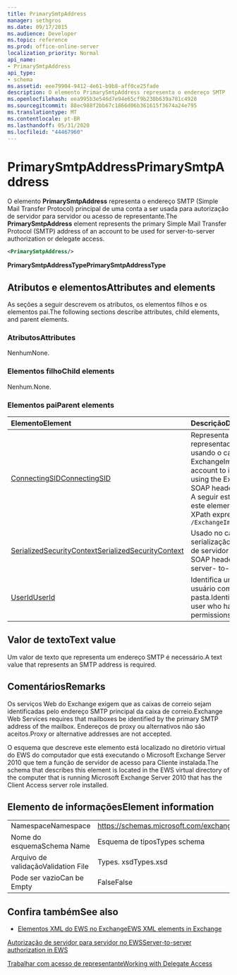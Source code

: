 ```yaml
---
title: PrimarySmtpAddress
manager: sethgros
ms.date: 09/17/2015
ms.audience: Developer
ms.topic: reference
ms.prod: office-online-server
localization_priority: Normal
api_name:
- PrimarySmtpAddress
api_type:
- schema
ms.assetid: eee79904-9412-4e61-b9b8-aff0ce25fade
description: O elemento PrimarySmtpAddress representa o endereço SMTP (Simple Mail Transfer Protocol) principal de uma conta a ser usada para autorização de servidor para servidor ou acesso de representante.
ms.openlocfilehash: eea995b3e546d7e94e65cf9b230b639a781c4928
ms.sourcegitcommit: 88ec988f2bb67c1866d06b361615f3674a24e795
ms.translationtype: MT
ms.contentlocale: pt-BR
ms.lasthandoff: 05/31/2020
ms.locfileid: "44467960"
---
```

# <a name="primarysmtpaddress"></a><span data-ttu-id="c2bf1-103">PrimarySmtpAddress</span><span class="sxs-lookup"><span data-stu-id="c2bf1-103">PrimarySmtpAddress</span></span>

<span data-ttu-id="c2bf1-104">O elemento **PrimarySmtpAddress** representa o endereço SMTP (Simple Mail Transfer Protocol) principal de uma conta a ser usada para autorização de servidor para servidor ou acesso de representante.</span><span class="sxs-lookup"><span data-stu-id="c2bf1-104">The **PrimarySmtpAddress** element represents the primary Simple Mail Transfer Protocol (SMTP) address of an account to be used for server-to-server authorization or delegate access.</span></span> 
  
```xml
<PrimarySmtpAddress/>
```

 <span data-ttu-id="c2bf1-105">**PrimarySmtpAddressType**</span><span class="sxs-lookup"><span data-stu-id="c2bf1-105">**PrimarySmtpAddressType**</span></span>
## <a name="attributes-and-elements"></a><span data-ttu-id="c2bf1-106">Atributos e elementos</span><span class="sxs-lookup"><span data-stu-id="c2bf1-106">Attributes and elements</span></span>

<span data-ttu-id="c2bf1-107">As seções a seguir descrevem os atributos, os elementos filhos e os elementos pai.</span><span class="sxs-lookup"><span data-stu-id="c2bf1-107">The following sections describe attributes, child elements, and parent elements.</span></span>
  
### <a name="attributes"></a><span data-ttu-id="c2bf1-108">Atributos</span><span class="sxs-lookup"><span data-stu-id="c2bf1-108">Attributes</span></span>

<span data-ttu-id="c2bf1-109">Nenhum</span><span class="sxs-lookup"><span data-stu-id="c2bf1-109">None.</span></span>
  
### <a name="child-elements"></a><span data-ttu-id="c2bf1-110">Elementos filho</span><span class="sxs-lookup"><span data-stu-id="c2bf1-110">Child elements</span></span>

<span data-ttu-id="c2bf1-111">Nenhum.</span><span class="sxs-lookup"><span data-stu-id="c2bf1-111">None.</span></span>
  
### <a name="parent-elements"></a><span data-ttu-id="c2bf1-112">Elementos pai</span><span class="sxs-lookup"><span data-stu-id="c2bf1-112">Parent elements</span></span>

|<span data-ttu-id="c2bf1-113">**Elemento**</span><span class="sxs-lookup"><span data-stu-id="c2bf1-113">**Element**</span></span>|<span data-ttu-id="c2bf1-114">**Descrição**</span><span class="sxs-lookup"><span data-stu-id="c2bf1-114">**Description**</span></span>|
|:-----|:-----|
|[<span data-ttu-id="c2bf1-115">ConnectingSID</span><span class="sxs-lookup"><span data-stu-id="c2bf1-115">ConnectingSID</span></span>](connectingsid.md) <br/> |<span data-ttu-id="c2bf1-116">Representa uma conta a ser representada quando você estiver usando o cabeçalho SOAP ExchangeImpersonation.</span><span class="sxs-lookup"><span data-stu-id="c2bf1-116">Represents an account to impersonate when you are using the ExchangeImpersonation SOAP header.</span></span>  <br/> <span data-ttu-id="c2bf1-117">A seguir está a expressão XPath para este elemento:</span><span class="sxs-lookup"><span data-stu-id="c2bf1-117">The following is the XPath expression to this element:</span></span>  <br/>  `/ExchangeImpersonation/ConnectingSID` <br/> |
|[<span data-ttu-id="c2bf1-118">SerializedSecurityContext</span><span class="sxs-lookup"><span data-stu-id="c2bf1-118">SerializedSecurityContext</span></span>](serializedsecuritycontext.md) <br/> |<span data-ttu-id="c2bf1-119">Usado no cabeçalho SOAP para serialização de token na autenticação de servidor para servidor.</span><span class="sxs-lookup"><span data-stu-id="c2bf1-119">Used in the SOAP header for token serialization in server- to-server authentication.</span></span>  <br/> |
|[<span data-ttu-id="c2bf1-120">UserId</span><span class="sxs-lookup"><span data-stu-id="c2bf1-120">UserId</span></span>](userid.md) <br/> |<span data-ttu-id="c2bf1-121">Identifica um usuário delegado ou um usuário com permissões de acesso à pasta.</span><span class="sxs-lookup"><span data-stu-id="c2bf1-121">Identifies a delegate user or a user who has folder access permissions.</span></span>  <br/> |
   
## <a name="text-value"></a><span data-ttu-id="c2bf1-122">Valor de texto</span><span class="sxs-lookup"><span data-stu-id="c2bf1-122">Text value</span></span>

<span data-ttu-id="c2bf1-123">Um valor de texto que representa um endereço SMTP é necessário.</span><span class="sxs-lookup"><span data-stu-id="c2bf1-123">A text value that represents an SMTP address is required.</span></span>
  
## <a name="remarks"></a><span data-ttu-id="c2bf1-124">Comentários</span><span class="sxs-lookup"><span data-stu-id="c2bf1-124">Remarks</span></span>

<span data-ttu-id="c2bf1-125">Os serviços Web do Exchange exigem que as caixas de correio sejam identificadas pelo endereço SMTP principal da caixa de correio.</span><span class="sxs-lookup"><span data-stu-id="c2bf1-125">Exchange Web Services requires that mailboxes be identified by the primary SMTP address of the mailbox.</span></span> <span data-ttu-id="c2bf1-126">Endereços de proxy ou alternativos não são aceitos.</span><span class="sxs-lookup"><span data-stu-id="c2bf1-126">Proxy or alternative addresses are not accepted.</span></span>
  
<span data-ttu-id="c2bf1-127">O esquema que descreve este elemento está localizado no diretório virtual do EWS do computador que está executando o Microsoft Exchange Server 2010 que tem a função de servidor de acesso para Cliente instalada.</span><span class="sxs-lookup"><span data-stu-id="c2bf1-127">The schema that describes this element is located in the EWS virtual directory of the computer that is running Microsoft Exchange Server 2010 that has the Client Access server role installed.</span></span>
  
## <a name="element-information"></a><span data-ttu-id="c2bf1-128">Elemento de informações</span><span class="sxs-lookup"><span data-stu-id="c2bf1-128">Element information</span></span>

|||
|:-----|:-----|
|<span data-ttu-id="c2bf1-129">Namespace</span><span class="sxs-lookup"><span data-stu-id="c2bf1-129">Namespace</span></span>  <br/> |https://schemas.microsoft.com/exchange/services/2006/types  <br/> |
|<span data-ttu-id="c2bf1-130">Nome do esquema</span><span class="sxs-lookup"><span data-stu-id="c2bf1-130">Schema Name</span></span>  <br/> |<span data-ttu-id="c2bf1-131">Esquema de tipos</span><span class="sxs-lookup"><span data-stu-id="c2bf1-131">Types schema</span></span>  <br/> |
|<span data-ttu-id="c2bf1-132">Arquivo de validação</span><span class="sxs-lookup"><span data-stu-id="c2bf1-132">Validation File</span></span>  <br/> |<span data-ttu-id="c2bf1-133">Types. xsd</span><span class="sxs-lookup"><span data-stu-id="c2bf1-133">Types.xsd</span></span>  <br/> |
|<span data-ttu-id="c2bf1-134">Pode ser vazio</span><span class="sxs-lookup"><span data-stu-id="c2bf1-134">Can be Empty</span></span>  <br/> |<span data-ttu-id="c2bf1-135">False</span><span class="sxs-lookup"><span data-stu-id="c2bf1-135">False</span></span>  <br/> |
   
## <a name="see-also"></a><span data-ttu-id="c2bf1-136">Confira também</span><span class="sxs-lookup"><span data-stu-id="c2bf1-136">See also</span></span>



- [<span data-ttu-id="c2bf1-137">Elementos XML do EWS no Exchange</span><span class="sxs-lookup"><span data-stu-id="c2bf1-137">EWS XML elements in Exchange</span></span>](ews-xml-elements-in-exchange.md)


[<span data-ttu-id="c2bf1-138">Autorização de servidor para servidor no EWS</span><span class="sxs-lookup"><span data-stu-id="c2bf1-138">Server-to-server authorization in EWS</span></span>](https://msdn.microsoft.com/library/f1610a20-672d-448b-8c00-5b0fbcaf31cb%28Office.15%29.aspx)
  
[<span data-ttu-id="c2bf1-139">Trabalhar com acesso de representante</span><span class="sxs-lookup"><span data-stu-id="c2bf1-139">Working with Delegate Access</span></span>](https://msdn.microsoft.com/library/dfd6b4a3-8fd3-47ba-83c0-52465cb5f3f3%28Office.15%29.aspx)

